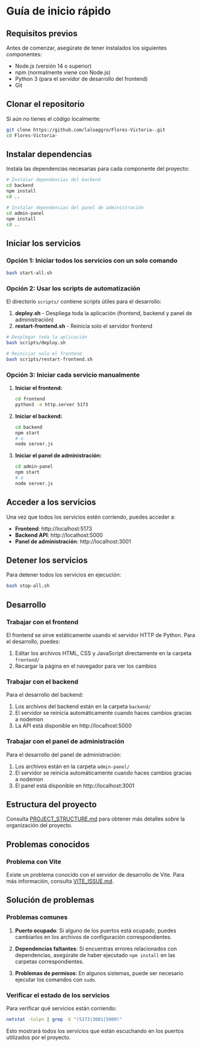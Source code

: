 # Guía de inicio rápido

## Requisitos previos

Antes de comenzar, asegúrate de tener instalados los siguientes componentes:

- Node.js (versión 14 o superior)
- npm (normalmente viene con Node.js)
- Python 3 (para el servidor de desarrollo del frontend)
- Git

## Clonar el repositorio

Si aún no tienes el código localmente:

```bash
git clone https://github.com/laloaggro/Flores-Victoria-.git
cd Flores-Victoria-
```

## Instalar dependencias

Instala las dependencias necesarias para cada componente del proyecto:

```bash
# Instalar dependencias del backend
cd backend
npm install
cd ..

# Instalar dependencias del panel de administración
cd admin-panel
npm install
cd ..
```

## Iniciar los servicios

### Opción 1: Iniciar todos los servicios con un solo comando

```bash
bash start-all.sh
```

### Opción 2: Usar los scripts de automatización

El directorio `scripts/` contiene scripts útiles para el desarrollo:

1. **deploy.sh** - Despliega toda la aplicación (frontend, backend y panel de administración)
2. **restart-frontend.sh** - Reinicia solo el servidor frontend

```bash
# Desplegar toda la aplicación
bash scripts/deploy.sh

# Reiniciar solo el frontend
bash scripts/restart-frontend.sh
```

### Opción 3: Iniciar cada servicio manualmente

1. **Iniciar el frontend:**

   ```bash
   cd frontend
   python3 -m http.server 5173
   ```

2. **Iniciar el backend:**

   ```bash
   cd backend
   npm start
   # o
   node server.js
   ```

3. **Iniciar el panel de administración:**
   ```bash
   cd admin-panel
   npm start
   # o
   node server.js
   ```

## Acceder a los servicios

Una vez que todos los servicios estén corriendo, puedes acceder a:

- **Frontend**: http://localhost:5173
- **Backend API**: http://localhost:5000
- **Panel de administración**: http://localhost:3001

## Detener los servicios

Para detener todos los servicios en ejecución:

```bash
bash stop-all.sh
```

## Desarrollo

### Trabajar con el frontend

El frontend se sirve estáticamente usando el servidor HTTP de Python. Para el desarrollo, puedes:

1. Editar los archivos HTML, CSS y JavaScript directamente en la carpeta `frontend/`
2. Recargar la página en el navegador para ver los cambios

### Trabajar con el backend

Para el desarrollo del backend:

1. Los archivos del backend están en la carpeta `backend/`
2. El servidor se reinicia automáticamente cuando haces cambios gracias a nodemon
3. La API está disponible en http://localhost:5000

### Trabajar con el panel de administración

Para el desarrollo del panel de administración:

1. Los archivos están en la carpeta `admin-panel/`
2. El servidor se reinicia automáticamente cuando haces cambios gracias a nodemon
3. El panel está disponible en http://localhost:3001

## Estructura del proyecto

Consulta [PROJECT_STRUCTURE.md](PROJECT_STRUCTURE.md) para obtener más detalles sobre la
organización del proyecto.

## Problemas conocidos

### Problema con Vite

Existe un problema conocido con el servidor de desarrollo de Vite. Para más información, consulta
[VITE_ISSUE.md](VITE_ISSUE.md).

## Solución de problemas

### Problemas comunes

1. **Puerto ocupado**: Si alguno de los puertos está ocupado, puedes cambiarlos en los archivos de
   configuración correspondientes.

2. **Dependencias faltantes**: Si encuentras errores relacionados con dependencias, asegúrate de
   haber ejecutado `npm install` en las carpetas correspondientes.

3. **Problemas de permisos**: En algunos sistemas, puede ser necesario ejecutar los comandos con
   `sudo`.

### Verificar el estado de los servicios

Para verificar qué servicios están corriendo:

```bash
netstat -tulpn | grep -E "(5173|3001|5000)"
```

Esto mostrará todos los servicios que están escuchando en los puertos utilizados por el proyecto.
